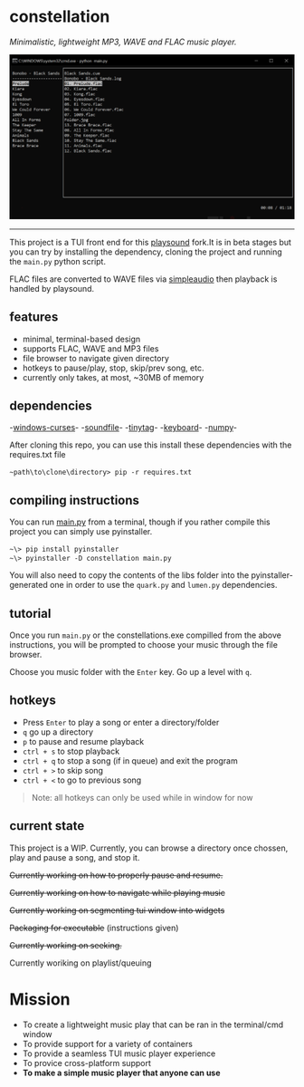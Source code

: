 # constellation
_Minimalistic, lightweight MP3, WAVE and FLAC music player._

![](res/demo.png)

---

This project is a TUI front end for this [playsound](https://github.com/Zehina/playsound) fork.It is in beta stages but you can try by installing the dependency, cloning the project and running the `main.py` python script.

FLAC files are converted to WAVE files via [simpleaudio](https://github.com/hamiltron/py-simple-audio) then playback is handled by playsound.

## features
* minimal, terminal-based design
* supports FLAC, WAVE and MP3 files
* file browser to navigate given directory
* hotkeys to pause/play, stop, skip/prev song, etc.
* currently only takes, at most, \~30MB of memory

## dependencies
-[windows-curses](https://github.com/zephyrproject-rtos/windows-curses)-
-[soundfile](https://github.com/bastibe/SoundFile)-
-[tinytag](https://github.com/devsnd/tinytag)-
-[keyboard](https://github.com/boppreh/keyboard)-
-[numpy](https://github.com/numpy/numpy)-

After cloning this repo, you can use this install these dependencies with the requires.txt file

```
~path\to\clone\directory> pip -r requires.txt
```

## compiling instructions

You can run [main.py](https://github.com/acemasterjb/constellation/blob/master/constellation/main.py) from a terminal, though if you rather compile this project you can simply use pyinstaller.

```
~\> pip install pyinstaller
~\> pyinstaller -D constellation main.py
```
You will also need to copy the contents of the libs folder into the pyinstaller-generated one in order to use the `quark.py` and `lumen.py` dependencies.

## tutorial

Once you run `main.py` or the constellations.exe compilled from the above instructions, you will be prompted to choose your music through the file browser.

Choose you music folder with the `Enter` key. Go up a level with `q`.


## hotkeys
* Press `Enter` to play a song or enter a directory/folder
* `q` go up a directory
* `p` to pause and resume playback 
* `ctrl + s` to stop playback
* `ctrl + q` to stop a song (if in queue) and exit the program
* `ctrl + >` to skip song
* `ctrl + <` to go to previous song

> Note: all hotkeys can only be used while in window for now


## current state
This project is a WIP. Currently, you can browse a directory once chossen, play and pause a song, and stop it.

~~Currently working on how to properly pause and resume.~~

~~Currently working on how to navigate while playing music~~

~~Currently working on segmenting tui window into widgets~~

~~Packaging for executable~~ (instructions given)

~~Currently working on seeking.~~

Currently woriking on playlist/queuing

# Mission
- To create a lightweight music play that can be ran in the terminal/cmd window
- To provide support for a variety of containers
- To provide a seamless TUI music player experience
- To provice cross-platform support
- **To make a simple music player that anyone can use**